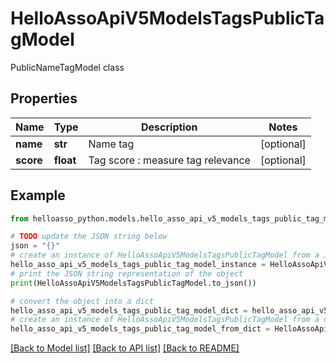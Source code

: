 # HelloAssoApiV5ModelsTagsPublicTagModel

PublicNameTagModel class

## Properties

Name | Type | Description | Notes
------------ | ------------- | ------------- | -------------
**name** | **str** | Name tag | [optional] 
**score** | **float** | Tag score : measure tag relevance | [optional] 

## Example

```python
from helloasso_python.models.hello_asso_api_v5_models_tags_public_tag_model import HelloAssoApiV5ModelsTagsPublicTagModel

# TODO update the JSON string below
json = "{}"
# create an instance of HelloAssoApiV5ModelsTagsPublicTagModel from a JSON string
hello_asso_api_v5_models_tags_public_tag_model_instance = HelloAssoApiV5ModelsTagsPublicTagModel.from_json(json)
# print the JSON string representation of the object
print(HelloAssoApiV5ModelsTagsPublicTagModel.to_json())

# convert the object into a dict
hello_asso_api_v5_models_tags_public_tag_model_dict = hello_asso_api_v5_models_tags_public_tag_model_instance.to_dict()
# create an instance of HelloAssoApiV5ModelsTagsPublicTagModel from a dict
hello_asso_api_v5_models_tags_public_tag_model_from_dict = HelloAssoApiV5ModelsTagsPublicTagModel.from_dict(hello_asso_api_v5_models_tags_public_tag_model_dict)
```
[[Back to Model list]](../README.md#documentation-for-models) [[Back to API list]](../README.md#documentation-for-api-endpoints) [[Back to README]](../README.md)


